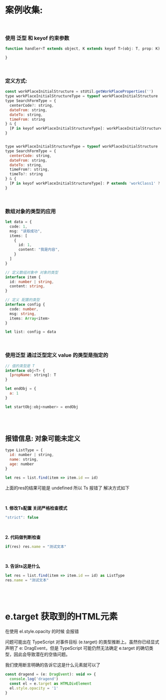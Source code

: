 # 案例收集:

<br>

### 使用 泛型 和 keyof 约束参数
```js
function handler<T extends object, K extends keyof T>(obj: T, prop: K) {

}
```

<br>

### 定义方式:
```js
const workPlaceInitialStructure = stUtil.getWorkPlaceProperties('')
type workPlaceInitialStructureType = typeof workPlaceInitialStructure
type SearchFormType = {
  centerCode?: string,
  dateFrom: string,
  dateTo: string,
  timeFrom: string
} & {
  [P in keyof workPlaceInitialStructureType]: workPlaceInitialStructureType[P]
}


type workPlaceInitialStructureType = typeof workPlaceInitialStructure
type SearchFormType = {
  centerCode: string,
  dateFrom: string,
  dateTo: string,
  timeFrom?: string,
  timeTo?: string
} & {
  [P in keyof workPlaceInitialStructureType]: P extends 'workClass1' ? workPlaceInitialStructureType[P] : workPlaceInitialStructureType[P] | undefined
}
```

<br>

### 数组对象的类型的应用
```ts
let data = {
  code: 1,
  msg: "读取成功",
  items: [
    {
      id: 1,
      content: "我是内容",
    }
  ]
}

// 定义数组对象中 对象的类型
interface item {
  id: number | string,
  content: string,
}

// 定义 配置的类型
interface config {
  code: number,
  msg: string,
  items: Array<item>
}

let list: config = data
```

<br>

### 使用泛型 通过泛型定义 value 的类型是指定的
```js
// 值的类型是 T
interface obj<T> {
  [propName: string]: T
}

let endObj = {
  a: 1
}

let startObj:obj<number> = endObj
```

<br><br>

## 报错信息: 对象可能未定义
```js
type ListType = {
  id: number | string,
  name: string,
  age: number
}

let res = list.find(item => item.id == id)
```

上面的res的结果可能是 undefined 所以 Ts 报错了 解决方式如下

<br>

**1. 修改Ts配置 关闭严格检查模式**  
```js
"strict": false
```

<br>

**2. 代码做判断检查**  
```js
if(res) res.name = "测试文本"
```

<br>

**3. 告诉ts这是什么**  
```js
let res = list.find(item => item.id == id) as ListType
res.name = "测试文本"
```

<br><br>

# e.target 获取到的HTML元素
在使用 el.style.opacity 的时候 会报错

问题可能出在 TypeScript 对事件目标 (e.target) 的类型推断上。虽然你已经显式声明了 e: DragEvent，但是 TypeScript 可能仍然无法确定 e.target 的确切类型，因此会导致潜在的空值问题。

我们使用断言明确的告诉它这是什么元素就可以了
```js
const dragend = (e: DragEvent): void => {
  console.log('dragend')
  const el = e.target as HTMLDivElement
  el.style.opacity = '1'
}
```
